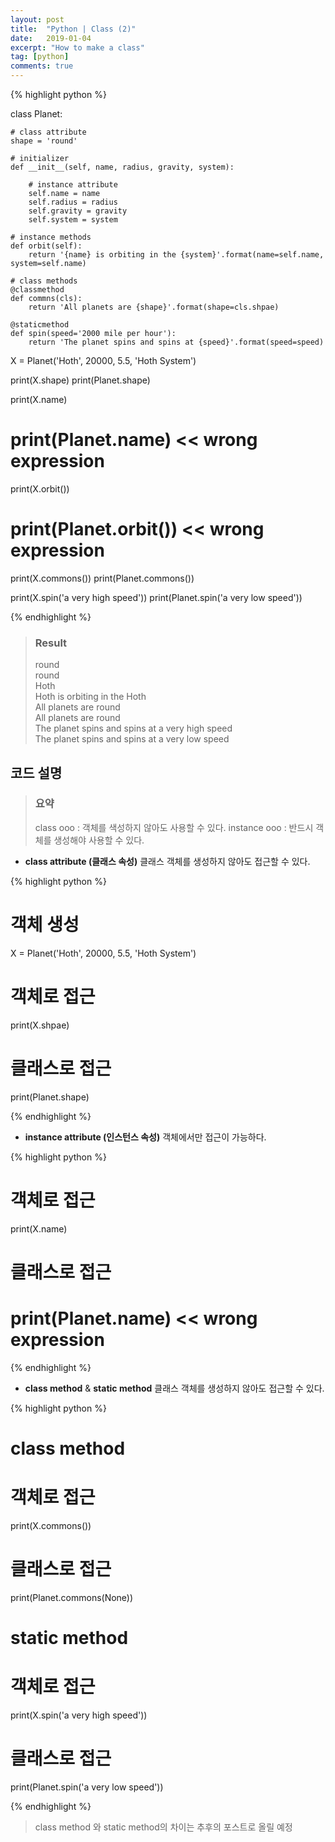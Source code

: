 ```yaml
---
layout: post
title:  "Python | Class (2)"
date:   2019-01-04
excerpt: "How to make a class"
tag: [python]
comments: true
---
```


{% highlight python %}

class Planet:
    
    # class attribute
    shape = 'round'
    
    # initializer
    def __init__(self, name, radius, gravity, system):
    
        # instance attribute
        self.name = name
        self.radius = radius
        self.gravity = gravity
        self.system = system
        
    # instance methods
    def orbit(self):
        return '{name} is orbiting in the {system}'.format(name=self.name, system=self.name)
        
    # class methods
    @classmethod
    def commns(cls):
        return 'All planets are {shape}'.format(shape=cls.shpae)
        
    @staticmethod
    def spin(speed='2000 mile per hour'):
        return 'The planet spins and spins at {speed}'.format(speed=speed)
        
X = Planet('Hoth', 20000, 5.5, 'Hoth System')

print(X.shape)
print(Planet.shape)

print(X.name)
# print(Planet.name) << wrong expression

print(X.orbit())
# print(Planet.orbit()) << wrong expression

print(X.commons())
print(Planet.commons())

print(X.spin('a very high speed'))
print(Planet.spin('a very low speed'))

{% endhighlight %}

> ### Result  
> round  
> round  
> Hoth  
> Hoth is orbiting in the Hoth  
> All planets are round  
> All planets are round  
> The planet spins and spins at a very high speed  
> The planet spins and spins at a very low speed  

## 코드 설명

> ### 요약  
> class ooo : 객체를 색성하지 않아도 사용할 수 있다.
> instance ooo : 반드시 객체를 생성해야 사용할 수 있다.


* __class attribute (클래스 속성)__
클래스 객체를 생성하지 않아도 접근할 수 있다.

{% highlight python %}

# 객체 생성
X = Planet('Hoth', 20000, 5.5, 'Hoth System') 

# 객체로 접근
print(X.shpae)

# 클래스로 접근
print(Planet.shape)

{% endhighlight %}


* __instance attribute (인스턴스 속성)__
객체에서만 접근이 가능하다.

{% highlight python %}

# 객체로 접근
print(X.name)

# 클래스로 접근
# print(Planet.name) << wrong expression

{% endhighlight %}


* __class method__ & __static method__
클래스 객체를 생성하지 않아도 접근할 수 있다.

{% highlight python %}

# class method
# 객체로 접근
print(X.commons())

# 클래스로 접근
print(Planet.commons(None))

# static method
# 객체로 접근
print(X.spin('a very high speed'))

# 클래스로 접근
print(Planet.spin('a very low speed'))

{% endhighlight %}

> class method 와 static method의 차이는 추후의 포스트로 올릴 예정

